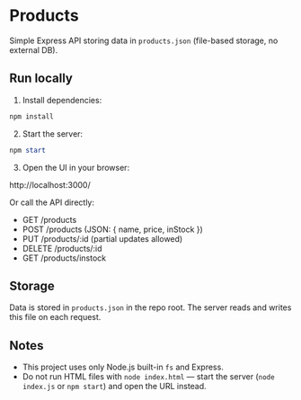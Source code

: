 # Products

Simple Express API storing data in `products.json` (file-based storage, no external DB).

## Run locally

1. Install dependencies:

```powershell
npm install
```

2. Start the server:

```powershell
npm start
```

3. Open the UI in your browser:

http://localhost:3000/

Or call the API directly:

- GET /products
- POST /products  (JSON: { name, price, inStock })
- PUT /products/:id  (partial updates allowed)
- DELETE /products/:id
- GET /products/instock

## Storage

Data is stored in `products.json` in the repo root. The server reads and writes this file on each request.

## Notes

- This project uses only Node.js built-in `fs` and Express.
- Do not run HTML files with `node index.html` — start the server (`node index.js` or `npm start`) and open the URL instead.
